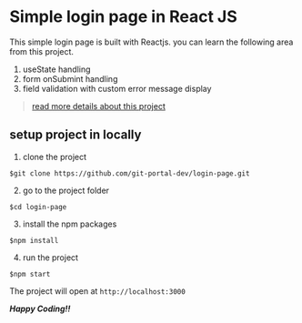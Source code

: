 # Simple login page in React JS

This simple login page is built with Reactjs. you can learn the following area from this project.

1. useState handling
2. form onSubmint handling
3. field validation with custom error message display


> [read more details about this project](https://gitportal.dev/blog/Simple-login-page-with-React-JS) 

## setup project in locally

1. clone the project

```shell
$git clone https://github.com/git-portal-dev/login-page.git
```
2. go to the project folder
```shell
$cd login-page
```
3. install the npm packages
```shell
$npm install
```
4. run the project
```shell
$npm start
```
The project will open at `http://localhost:3000`

***Happy Coding!!***



